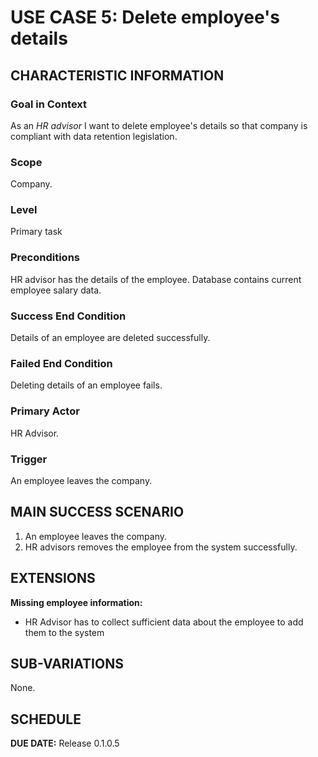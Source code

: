# USE CASE 5: Delete employee's details
## CHARACTERISTIC INFORMATION
### Goal in Context

As an *HR advisor* I want to delete employee's details so that company is compliant with data retention legislation.

### Scope

Company.

### Level

Primary task

### Preconditions

HR advisor has the details of the employee. Database contains current employee salary data.

### Success End Condition

Details of an employee are deleted successfully.

### Failed End Condition

Deleting details of an employee fails.

### Primary Actor

HR Advisor.

### Trigger

An employee leaves the company.

## MAIN SUCCESS SCENARIO

1. An employee leaves the company.
2. HR advisors removes the employee from the system successfully.

## EXTENSIONS

**Missing employee information:**
- HR Advisor has to collect sufficient data about the employee to add them to the system

## SUB-VARIATIONS

None.

## SCHEDULE

**DUE DATE:** Release 0.1.0.5